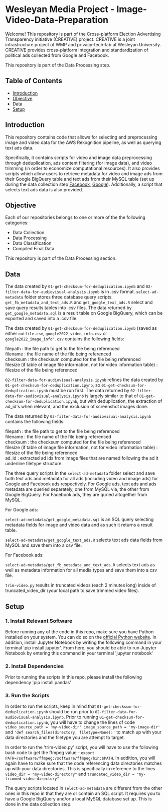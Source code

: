  # Wesleyan Media Project - Image-Video-Data-Preparation 

Welcome! This repository is part of the Cross-platform Election Advertising Transparency initiative (CREATIVE) project. CREATIVE is a joint infrastructure project of WMP and privacy-tech-lab at Wesleyan University. CREATIVE provides cross-platform integration and standardization of political ads collected from Google and Facebook.

This repository is part of the Data Processing step. 

## Table of Contents

- [Introduction](#introduction)
- [Objective](#objective)
- [Data](#data)
- [Setup](#setup)

## Introduction
This repository contains code that allows for selecting and preprocessing image and video data for the AWS Rekognition pipeline, as well as querying text ads data.

Specifically, it contains scripts for video and image data preprocessing through deduplication, ads content filtering (for image data), and video trimming (in order to economize computational resources). It also provides scripts which allow users to retrieve metadata for video and image ads from their Google BigQuery table and text ads from their MySQL table (set up during the data collection step [Facebook](https://github.com/Wesleyan-Media-Project/fb_agg_reports_import/tree/main), [Google](https://github.com/Wesleyan-Media-Project/google_ads_archive)). Additionally, a script that selects text ads data is also provided. 


## Objective
Each of our repositories belongs to one or more of the the following categories:
- Data Collection
- Data Processing
- Data Classification
- Compiled Final Data

This repository is part of the Data Processing section.


## Data
The data created by `01-get-checksum-for-deduplication.ipynb` and `02-filter-data-for-audiovisual-analysis.ipynb` is in .csv format. `select-ad-metadata` folder stores three database query scripts. `get_fb_metadata_and_text_ads.R` and `get_google_text_ads.R` select and save query results tables into .csv files. The data returned by `get_google_metadata.sql` is a result table on Google BigQuery, which can be exported and saved into a .csv file. 

The data created by `01-get-checksum-for-deduplication.ipynb` (saved as either `outfile.csv`, `google2022_video_info.csv` or `google2022_image_info'.csv` contains the following fields: <br>

filepath : the file path to get to the file being referenced <br>
filename : the file name of the file being referenced <br>
checksum : the checksum computed for the file being referenced <br>
filesize (if table of image file information, not for video information table) : filesize of the file being referenced 

`02-filter-data-for-audiovisual-analysis.ipynb` refines the data created by `01-get-checksum-for-deduplication.ipynb`, so `01-get-checksum-for-deduplication.ipynb` must be run first. The data returned by `02-filter-data-for-audiovisual-analysis.ipynb` is largely similar to that of `01-get-checksum-for-deduplication.ipynb`, but with deduplication, the extraction of ad_id's when relevant, and the exclusion of screenshot images done. 

The data returned by `02-filter-data-for-audiovisual-analysis.ipynb` contains the following fields:   <br>

filepath : the file path to get to the file being referenced <br>
filename : the file name of the file being referenced <br>
checksum : the checksum computed for the file being referenced <br>
filesize (if table of image file information, not for video information table) : filesize of the file being referenced <br>
ad_id : extracted ad ids from image files that are named following the ad it underline filetype structure.

The three query scripts in the `select-ad-metadata` folder select and save both text ads and metadata for all ads (including video and image ads) for Google and Facebook ads respectively. For Google ads, text ads and ads metadata are queried separately, one from MySQL via, the other from Google BigQuery. For Facebook ads, they are quried altogether from MySQL. 

For Google ads: 

`select-ad-metadata/get_google_metadata.sql` is an SQL query selecting metadata fields for image and video data and as such it returns a result table. 

`select-ad-metadata/get_google_text_ads.R` selects text ads data fields from MySQL and save them into a csv file.

For Facebook ads: 

`select-ad-metadata/get_fb_metadata_and_text_ads.R` selects text ads as well as metadata information for all media types and save them into a csv file. 

`trim-video.py` results in truncated videos (each 2 minutes long) inside of truncated_video_dir (your local path to save trimmed video files). 

## Setup
### 1. Install Relevant Software 
Before running any of the code in this repo, make sure you have Python installed on your system. You can do so on the [official Python website](https://www.python.org/downloads/). In addition, install Jupyter Notebook by writing the following command in your terminal 'pip install jupyter'. From here, you should be able to run Jupyter Notebook by entering this command in your terminal 'jupyter notebook'  

### 2. Install Dependencies 
Prior to running the scripts in this repo, please install the following dependency 
'pip install pandas' 

### 3. Run the Scripts 
In order to run the scripts, keep in mind that `01-get-checksum-for-deduplication.ipynb` should be run prior to `02-filter-data-for-audiovisual-analysis.ipynb`. Prior to running `01-get-checksum-for-deduplication.ipynb`, you will have to change the lines of code `video_source_path = 'my-video-dir' image_source_path = 'my-image-dir'` and ``'def search_files(directory, filetype=None):'`` to match up with your data directories and the filetype you are attempt to target. 

In order to run the 'trim-video.py' script, you will have to use the following bash code to get the ffmpeg value - `export PATH=/software/ffmpeg:/software/ffmpeg/bin:$PATH`. In addition, you will again have to make sure that the code referencing data directories matches up with your data directories. This is specifically in reference to the lines `video_dir = "my-video-directory"` and  `truncated_video_dir = "my-trimmed-video-directory"` 


The query scripts located in `select-ad-metadata` are different from the other ones in this repo in that they are or contain an SQL script. It requires you to have a Google BigQuery and/or a local MySQL database set up. This is done in the data collection step. 
